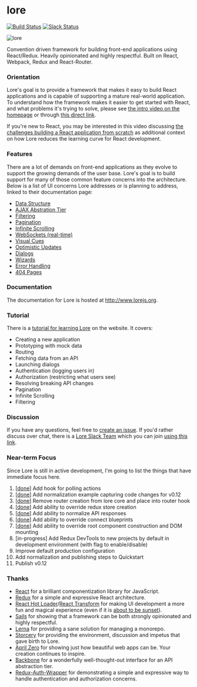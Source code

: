 # lore

[![Build Status][circle-image]][circle-url] [![Slack Status][slackin-image]][slackin-url]

![lore](https://cloud.githubusercontent.com/assets/5898306/13093056/654b5c76-d4c0-11e5-8968-643aae655030.png)


Convention driven framework for building front-end applications using React/Redux. Heavily opinionated and highly respectful. Built on React, Webpack, Redux and React-Router.


### Orientation

Lore's goal is to provide a framework that makes it easy to build React applications and is capable of supporting a 
mature real-world application. To understand how the framework makes it easier to get started with React, and what
problems it's trying to solve, please see [the intro video on the homepage](http://www.lorejs.org) or through 
[this direct link](https://www.youtube.com/watch?v=u3cK4fz1GNg).

If you're new to React, you may be interested in this video discussing 
[the challenges building a React application from scratch](http://www.lorejs.org/getting-started/building-your-first-react-app/) 
as additional context on how Lore reduces the learning curve for React development.

### Features

There are a lot of demands on front-end applications as they evolve to support the growing demands of the user base. 
Lore's goal is to build support for many of those common feature concerns into the architecture. Below is a list of UI
concerns Lore addresses or is planning to address, linked to their documentation page:

* [Data Structure](http://www.lorejs.org/features/foundation/data-structure/)
* [AJAX Abstration Tier](http://www.lorejs.org/features/challenges/ajax-abstraction/)
* [Filtering](http://www.lorejs.org/features/challenges/filtering/)
* [Pagination](http://www.lorejs.org/features/challenges/pagination/)
* [Infinite Scrolling](http://www.lorejs.org/features/challenges/infinite-scrolling/)
* [WebSockets (real-time)](http://www.lorejs.org/features/challenges/websockets/)
* [Visual Cues](http://www.lorejs.org/features/challenges/visual-cues/)
* [Optimistic Updates](http://www.lorejs.org/features/challenges/optimistic-updates/)
* [Dialogs](http://www.lorejs.org/features/challenges/dialogs/)
* [Wizards](http://www.lorejs.org/features/challenges/wizards/)
* [Error Handling](http://www.lorejs.org/features/challenges/error-handling/)
* [404 Pages](http://www.lorejs.org/features/challenges/404-pages/)


### Documentation

The documentation for Lore is hosted at http://www.lorejs.org.


### Tutorial

There is a [tutorial for learning Lore](http://www.lorejs.org/quickstart/) on the website. It covers:

* Creating a new application
* Prototyping with mock data
* Routing
* Fetching data from an API
* Launching dialogs
* Authentication (logging users in)
* Authorization (restricting what users see)
* Resolving breaking API changes
* Pagination
* Infinite Scrolling
* Filtering


### Discussion
If you have any questions, feel free to [create an issue](https://github.com/lore/lore/issues/new). If you'd rather discuss over chat, there is a [Lore Slack Team](https://lorejs.slack.com) which you can join [using this link][slackin-url].


### Near-term Focus

Since Lore is still in active development, I'm going to list the things that have immediate focus here.

1. [[done](https://github.com/lore/lore/pull/157)] Add hook for polling actions
2. [[done](https://github.com/lore/lore/pull/159)] Add normalization example capturing code changes for v0.12
3. [[done](https://github.com/lore/lore/pull/160)] Remove router creation from lore core and place into router hook
4. [[done](https://github.com/lore/lore/pull/161)] Add ability to override redux store creation
5. [[done](https://github.com/lore/lore/pull/162)] Add ability to normalize API responses
6. [[done](https://github.com/lore/lore/pull/163)] Add ability to override connect blueprints
7. [[done](https://github.com/lore/lore/pull/164)] Add ability to override root component construction and DOM mounting
8. [in-progress] Add Redux DevTools to new projects by default in development environment (with flag to enable/disable)
9. Improve default production configuration
10. Add normalization and publishing steps to Quickstart
11. Publish v0.12


### Thanks
* [React](https://github.com/facebook/react) for a brilliant componentization library for JavaScript.
* [Redux](https://github.com/reactjs/redux) for a simple and expressive React architecture.  
* [React Hot Loader](https://github.com/gaearon/react-hot-loader)/[React Transform](https://github.com/gaearon/react-transform-boilerplate) 
for making UI development a more fun and magical experience (even if it is [about to be sunset](https://medium.com/@dan_abramov/hot-reloading-in-react-1140438583bf)).
* [Sails](https://github.com/balderdashy/sails) for showing that a framework can be both strongly opinionated and highly respectful.
* [Lerna](https://github.com/lerna/lerna/) for providing a sane solution for managing a monorepo.
* [Storcery](http://storcery.io) for providing the environment, discussion and impetus that gave birth to Lore.
* [April Zero](http://aprilzero.com) for showing just how beautiful web apps can be.  Your creation continues to inspire.
* [Backbone](https://github.com/jashkenas/backbone) for a wonderfully well-thought-out interface for an API abstraction tier.
* [Redux-Auth-Wrapper](https://github.com/mjrussell/redux-auth-wrapper) for demonstrating a simple and expressive way to handle authentication and authorization concerns. 


[circle-url]: https://circleci.com/gh/lore/lore
[circle-image]: https://circleci.com/gh/lore/lore.svg?style=shield&circle-token=6ef9571387d0e08d802f6769026fcf91fc30459f
[slackin-image]: https://lorejs-slack.herokuapp.com/badge.svg
[slackin-url]: https://lorejs-slack.herokuapp.com
